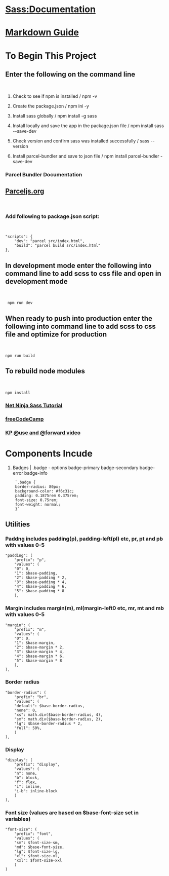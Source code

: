 # [Sass:Documentation](https://sass-lang.com/documentation/)
# [Markdown Guide](https://www.markdownguide.org/)

# To Begin This Project

## Enter the following on the command line
<br>  

1. Check to see if npm is installed / npm -v

2. Create the package.json / npm ini -y

3. Install sass globally / npm install -g sass

4. Install locally and save the app in the package.json file / npm install sass --save-dev

5. Check version and confirm sass was installed successfully / sass --version

6. Install parcel-bundler and save to json file / npm install parcel-bundler -save-dev

### Parcel Bundler Documentation

## [Parceljs.org](https://parceljs.org/)

<br>

### Add following to package.json script:
<br>
    
    "scripts": {
        "dev": "parcel src/index.html",
        "build": "parcel build src/index.html"
    },

## In development mode enter the following into command line to add scss to css file and open in development mode
<br>
    
     npm run dev

## When ready to push into production enter the following into command line to add scss to css file and optimize for production
<br>
    
    npm run build

## To rebuild node modules
<br>
    
    npm install

### [Net Ninja Sass Tutorial](https://www.youtube.com/watch?v=_kqN4hl9bGc)

### [freeCodeCamp](https://www.youtube.com/watch?v=_a5j7KoflTs)

### [KP @use and @forward video](https://www.youtube.com/watch?v=CR-a8upNjJ0)

# Components Incude

1. Badges | .badge - options badge-primary badge-secondary badge-error badge-info

        `.badge {
        border-radius: 80px;
        background-color: #f6c31c;
        padding: 0.1875rem 0.375rem;
        font-size: 0.75rem;
        font-weight: normal;
        }`


## Utilities

### Paddng includes padding(p), padding-left(pl) etc, pr, pt and pb with values 0-5

    "padding": (
        "prefix": "p",
        "values": (
        "0": 0,
        "1": $base-padding,
        "2": $base-padding * 2,
        "3": $base-padding * 4,
        "4": $base-padding * 6,
        "5": $base-padding * 8
        ),

### Margin includes margin(m), ml(margin-left0 etc, mr, mt and mb with values 0-5

    "margin": (
        "prefix": "m",
        "values": (
        "0": 0,
        "1": $base-margin,
        "2": $base-margin * 2,
        "3": $base-margin * 4,
        "4": $base-margin * 6,
        "5": $base-margin * 8
        ),
    ),

### Border radius

    "border-radius": (
        "prefix": "br",
        "values": (
        "default": $base-border-radius,
        "none": 0,
        "xs": math.div($base-border-radius, 4),
        "sm": math.div($base-border-radius, 2),
        "lg": $base-border-radius * 2,
        "full": 50%,
        )
    ),

### Display

    "display": (
        "prefix": "display",
        "values": (
        "n": none,
        "b": block,
        "f": flex,
        "i": inline,
        "i-b": inline-block
        )
    ),

### Font size (values are based on $base-font-size set in variables)

    "font-size": (
        "prefix": "font",
        "values": (
        "sm": $font-size-sm,
        "md": $base-font-size,
        "lg": $font-size-lg,
        "xl": $font-size-xl,
        "xxl": $font-size-xxl
        )
    )